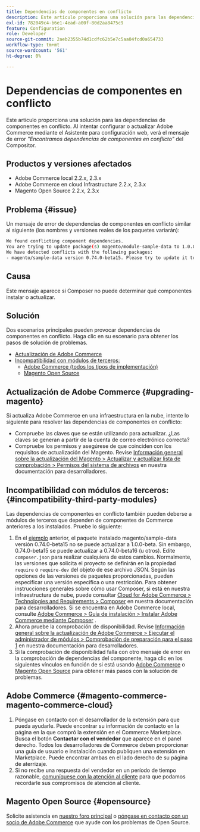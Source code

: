 ```yaml
---
title: Dependencias de componentes en conflicto
description: Este artículo proporciona una solución para las dependencias de componentes en conflicto. Al intentar configurar o actualizar Adobe Commerce mediante el Asistente para configuración web, verá el mensaje de error *"Hemos encontrado dependencias de componentes en conflicto"* Compositor.
exl-id: 782049c4-b6e1-4ead-a00f-80d2aa8475c9
feature: Configuration
role: Developer
source-git-commit: 2aeb2355b74d1cdfc62b5e7c5aa04fcd0a654733
workflow-type: tm+mt
source-wordcount: '561'
ht-degree: 0%

---
```


# Dependencias de componentes en conflicto

Este artículo proporciona una solución para las dependencias de componentes en conflicto. Al intentar configurar o actualizar Adobe Commerce mediante el Asistente para configuración web, verá el mensaje de error *&quot;Encontramos dependencias de componentes en conflicto&quot;* del Compositor.

## Productos y versiones afectados

* Adobe Commerce local 2.2.x, 2.3.x
* Adobe Commerce en cloud Infrastructure 2.2.x, 2.3.x
* Magento Open Source 2.2.x, 2.3.x


## Problema {#issue}

Un mensaje de error de dependencias de componentes en conflicto similar al siguiente (los nombres y versiones reales de los paquetes variarán):

```bash
We found conflicting component dependencies.
You are trying to update package(s) magento/module-sample-data to 1.0.0-beta
We have detected conflicts with the following packages:
- magento/sample-data version 0.74.0-beta15. Please try to update it to one of the following package versions: 0.74.0-beta16, 0.74.0-beta14, 0.74.0-beta13, 0.74.0-beta12, 0.74.0-beta11, 0.74.0-beta10, 0.74.0-beta9, 0.74.0-beta8, 0.74.0-beta7
```

## Causa

Este mensaje aparece si Composer no puede determinar qué componentes instalar o actualizar.

## Solución

Dos escenarios principales pueden provocar dependencias de componentes en conflicto. Haga clic en su escenario para obtener los pasos de solución de problemas.

* [Actualización de Adobe Commerce](#upgrading-magento)
* [Incompatibilidad con módulos de terceros:](#incompatibility-third-party-modules)
   * [Adobe Commerce (todos los tipos de implementación)](#magento-commerce-magento-commerce-cloud)
   * [Magento Open Source](#opensource)

## Actualización de Adobe Commerce {#upgrading-magento}

Si actualiza Adobe Commerce en una infraestructura en la nube, intente lo siguiente para resolver las dependencias de componentes en conflicto:

* Compruebe las claves que se están utilizando para actualizar. ¿Las claves se generan a partir de la cuenta de correo electrónico correcta?
* Compruebe los permisos y asegúrese de que coinciden con los requisitos de actualización del Magento. Revise [Información general sobre la actualización del Magento > Actualizar y actualizar lista de comprobación > Permisos del sistema de archivos](https://experienceleague.adobe.com/en/docs/commerce-operations/upgrade-guide/prepare/prerequisites#verify-file-system-permissions) en nuestra documentación para desarrolladores.

## Incompatibilidad con módulos de terceros: {#incompatibility-third-party-modules}

Las dependencias de componentes en conflicto también pueden deberse a módulos de terceros que dependen de componentes de Commerce anteriores a los instalados. Pruebe lo siguiente:

1. En el [ejemplo](#issue) anterior, el paquete instalado magento/sample-data versión 0.74.0-beta15 no se puede actualizar a 1.0.0-beta. Sin embargo, 0.74.0-beta15 se puede actualizar a 0.74.0-beta16 (u otros). Edite `composer.json` para realizar cualquiera de estos cambios. Normalmente, las versiones que solicita el proyecto se definirán en la propiedad `require` o `require-dev` del objeto de ese archivo JSON. Según las opciones de las versiones de paquetes proporcionadas, pueden especificar una versión específica o una restricción. Para obtener instrucciones generales sobre cómo usar Composer, si está en nuestra infraestructura de nube, puede consultar [Cloud for Adobe Commerce > Technologies and Requirements > Composer](https://experienceleague.adobe.com/en/docs/commerce-cloud-service/user-guide/develop/overview#files) en nuestra documentación para desarrolladores. Si se encuentra en Adobe Commerce local, consulte [Adobe Commerce > Guía de instalación > Instalar Adobe Commerce mediante Composer](https://experienceleague.adobe.com/en/docs/commerce-operations/installation-guide/composer) .
1. Ahora pruebe la comprobación de disponibilidad. Revise [Información general sobre la actualización de Adobe Commerce > Ejecutar el administrador de módulos > Comprobación de preparación para el paso 1](https://experienceleague.adobe.com/en/docs/commerce-operations/upgrade-guide/overview) en nuestra documentación para desarrolladores.
1. Si la comprobación de disponibilidad falla con otro mensaje de error en la comprobación de dependencias del componente, haga clic en los siguientes vínculos en función de si está usando [Adobe Commerce](#magento-commerce-magento-commerce-cloud) o [Magento Open Source](#opensource) para obtener más pasos con la solución de problemas.

## Adobe Commerce {#magento-commerce-magento-commerce-cloud}

1. Póngase en contacto con el desarrollador de la extensión para que pueda ayudarle. Puede encontrar su información de contacto en la página en la que compró la extensión en el Commerce Marketplace. Busca el botón **Contactar con el vendedor** que aparece en el panel derecho. Todos los desarrolladores de Commerce deben proporcionar una guía de usuario e instalación cuando publiquen una extensión en Marketplace. Puede encontrar ambas en el lado derecho de su página de aterrizaje.
1. Si no recibe una respuesta del vendedor en un período de tiempo razonable, [comuníquese con la atención al cliente](mailto:commercemarketplacesupport@adobe.com) para que podamos recordarle sus compromisos de atención al cliente.

## Magento Open Source {#opensource}

Solicite asistencia en [nuestro foro principal](https://community.magento.com/) o [póngase en contacto con un socio de Adobe Commerce](https://magento.com/find-a-partner) que ayude con los problemas de Open Source.
